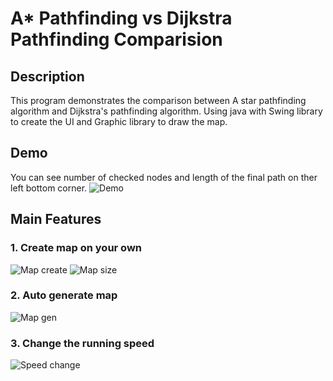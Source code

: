 # A* Pathfinding vs Dijkstra Pathfinding Comparision

## Description
This program demonstrates the comparison between A star pathfinding algorithm and Dijkstra's pathfinding algorithm.
Using java with Swing library to create the UI and Graphic library to draw the map.

## Demo
You can see number of checked nodes and length of the final path on ther left bottom corner.
![Demo](https://user-images.githubusercontent.com/53716352/106691304-22e01300-6588-11eb-8ed8-ae0fa3629138.gif)

## Main Features

### 1. Create map on your own
![Map create](https://user-images.githubusercontent.com/53716352/106692513-7a32b300-6589-11eb-8cdb-ffd71b49735d.gif)
![Map size](https://user-images.githubusercontent.com/53716352/106692405-43f53380-6589-11eb-85b9-cebfbe0df953.gif)

### 2. Auto generate map
![Map gen](https://user-images.githubusercontent.com/53716352/106692521-7e5ed080-6589-11eb-89b3-7a2402faca28.gif)

### 3. Change the running speed
![Speed change](https://user-images.githubusercontent.com/53716352/106693053-84a17c80-658a-11eb-9c85-a6438d81de95.gif)
